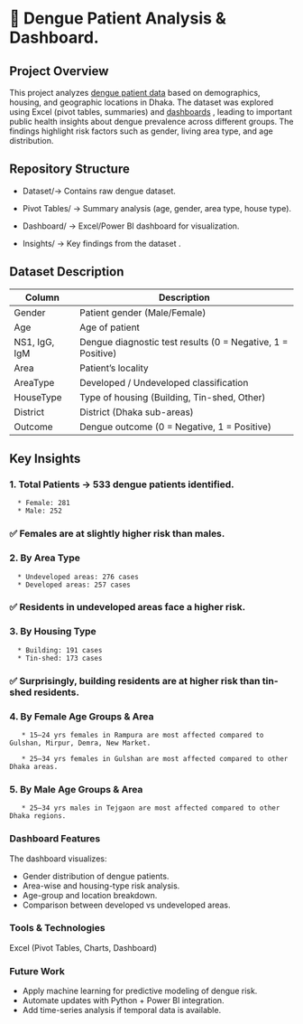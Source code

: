 # 🦠 Dengue Patient Analysis & Dashboard.
##  Project Overview
This project analyzes [dengue patient data](https://drive.google.com/file/d/1SIIQPJ-18PdhUO_4MC2OeR0pJYklcj68/view?usp=sharing) based on demographics, housing, and geographic locations in Dhaka. The dataset was explored using Excel (pivot tables, summaries) and [dashboards](https://drive.google.com/file/d/1FuUDC26Da8Vyw3_AvHxkn2XBn9vgFg7X/view?usp=sharing) , leading to important public health insights about dengue prevalence across different groups.
The findings highlight risk factors such as gender, living area type, and age distribution.
## Repository Structure

 * Dataset/→ Contains raw dengue dataset.

 * Pivot Tables/ → Summary analysis (age, gender, area type, house type).

 * Dashboard/ → Excel/Power BI dashboard for visualization.

 * Insights/ → Key findings from the dataset .
## Dataset Description
| Column        | Description                                                 |
| ------------- | ----------------------------------------------------------- |
| Gender        | Patient gender (Male/Female)                                |
| Age           | Age of patient                                              |
| NS1, IgG, IgM | Dengue diagnostic test results (0 = Negative, 1 = Positive) |
| Area          | Patient’s locality                                          |
| AreaType      | Developed / Undeveloped classification                      |
| HouseType     | Type of housing (Building, Tin-shed, Other)                 |
| District      | District (Dhaka sub-areas)                                  |
| Outcome       | Dengue outcome (0 = Negative, 1 = Positive)                 |
## Key Insights
 ### 1. Total Patients → 533 dengue patients identified.
      * Female: 281
      * Male: 252
### ✅ Females are at slightly higher risk than males.
### 2. By Area Type
      * Undeveloped areas: 276 cases
      * Developed areas: 257 cases
### ✅ Residents in undeveloped areas face a higher risk.

### 3. By Housing Type
      * Building: 191 cases
      * Tin-shed: 173 cases
### ✅ Surprisingly, building residents are at higher risk than tin-shed residents.

### 4. By Female Age Groups & Area

       * 15–24 yrs females in Rampura are most affected compared to Gulshan, Mirpur, Demra, New Market.

       * 25–34 yrs females in Gulshan are most affected compared to other Dhaka areas.

### 5. By Male Age Groups & Area

       * 25–34 yrs males in Tejgaon are most affected compared to other Dhaka regions.
     
### Dashboard Features
The dashboard visualizes:

* Gender distribution of dengue patients.
* Area-wise and housing-type risk analysis.
* Age-group and location breakdown.
* Comparison between developed vs undeveloped areas.
### Tools & Technologies
Excel (Pivot Tables, Charts, Dashboard)

### Future Work
* Apply machine learning for predictive modeling of dengue risk.
* Automate updates with Python + Power BI integration.
* Add time-series analysis if temporal data is available.
